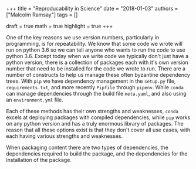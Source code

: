 +++
title = "Reproducability in Science"
date = "2018-01-03"
authors = ["Malcolm Ramsay"]
tags = []

draft = true
math = true
highlight = true
+++

One of the key reasons we use version numbers,
particularly in programming,
is for repeatability.
We know that some code we wrote will
run on python 3.6 so we can tell
anyone who wants to run the code to use python 3.6.
Except today when we write code we typically
don't just have a python version,
there is a collection of packages
each with it's own version number
that need to be installed for the code we wrote to run.
There are a number of constructs to help us manage
these often byzantine dependency trees.
With `pip` we have dependency management
in the `setup.py` file,
`requirements.txt`, and
more recently `Pipfile` through `pipenv`.
While `conda` can manage dependencies through
the build file `meta.yaml`, and
also using an `environment.yml` file.

Each of these methods has
their own strengths and weaknesses,
`conda` excels at deploying packages with
compiled dependencies,
while `pip` works on any python version and
has a truly enormous library of packages.
The reason that all these options exist
is that they don't cover all use cases,
with each having various strengths and weaknesses.

When packaging content
there are two types of dependencies,
the dependencies required to build the package,
and the dependencies for the installation of the package.
